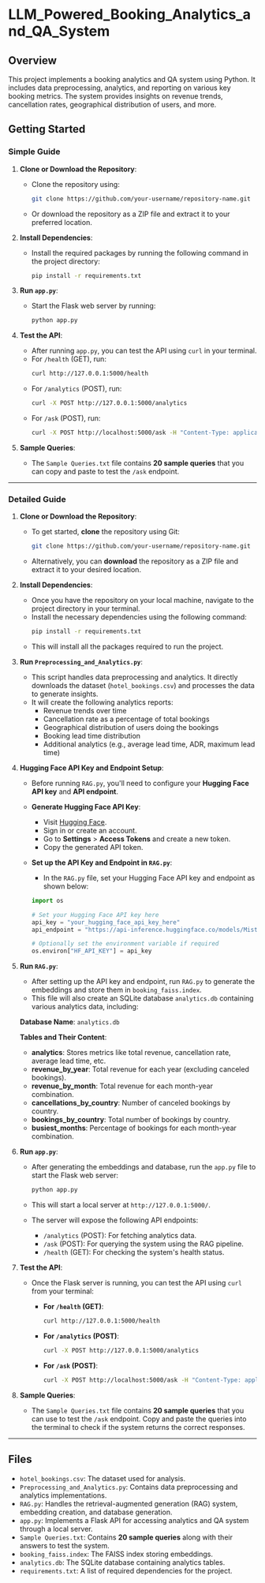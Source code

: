 # LLM_Powered_Booking_Analytics_and_QA_System

## Overview
This project implements a booking analytics and QA system using Python. It includes data preprocessing, analytics, and reporting on various key booking metrics. The system provides insights on revenue trends, cancellation rates, geographical distribution of users, and more.

## Getting Started

### Simple Guide

1. **Clone or Download the Repository**:
   - Clone the repository using:
     ```bash
     git clone https://github.com/your-username/repository-name.git
     ```
   - Or download the repository as a ZIP file and extract it to your preferred location.

2. **Install Dependencies**:
   - Install the required packages by running the following command in the project directory:
     ```bash
     pip install -r requirements.txt
     ```

3. **Run `app.py`**:
   - Start the Flask web server by running:
     ```bash
     python app.py
     ```

4. **Test the API**:
   - After running `app.py`, you can test the API using `curl` in your terminal.
   - For `/health` (GET), run:
     ```bash
     curl http://127.0.0.1:5000/health
     ```
   - For `/analytics` (POST), run:
     ```bash
     curl -X POST http://127.0.0.1:5000/analytics
     ```
   - For `/ask` (POST), run:
     ```bash
     curl -X POST http://localhost:5000/ask -H "Content-Type: application/json" -d "{\"query\": \"What is the total revenue for July 2017?\"}"
     ```

5. **Sample Queries**:
   - The `Sample Queries.txt` file contains **20 sample queries** that you can copy and paste to test the `/ask` endpoint.

---

### Detailed Guide

1. **Clone or Download the Repository**:
   - To get started, **clone** the repository using Git:
     ```bash
     git clone https://github.com/your-username/repository-name.git
     ```
   - Alternatively, you can **download** the repository as a ZIP file and extract it to your desired location.

2. **Install Dependencies**:
   - Once you have the repository on your local machine, navigate to the project directory in your terminal.
   - Install the necessary dependencies using the following command:
     ```bash
     pip install -r requirements.txt
     ```
   - This will install all the packages required to run the project.

3. **Run `Preprocessing_and_Analytics.py`**:
   - This script handles data preprocessing and analytics. It directly downloads the dataset (`hotel_bookings.csv`) and processes the data to generate insights.
   - It will create the following analytics reports:
     - Revenue trends over time
     - Cancellation rate as a percentage of total bookings
     - Geographical distribution of users doing the bookings
     - Booking lead time distribution
     - Additional analytics (e.g., average lead time, ADR, maximum lead time)

4. **Hugging Face API Key and Endpoint Setup**:
   - Before running `RAG.py`, you'll need to configure your **Hugging Face API key** and **API endpoint**.
   
   - **Generate Hugging Face API Key**:
     - Visit [Hugging Face](https://huggingface.co/).
     - Sign in or create an account.
     - Go to **Settings** > **Access Tokens** and create a new token.
     - Copy the generated API token.

   - **Set up the API Key and Endpoint in `RAG.py`**:
     - In the `RAG.py` file, set your Hugging Face API key and endpoint as shown below:
     ```python
     import os
     
     # Set your Hugging Face API key here
     api_key = "your_hugging_face_api_key_here"
     api_endpoint = "https://api-inference.huggingface.co/models/Mistral-7B-Instruct-v0.3"
     
     # Optionally set the environment variable if required
     os.environ["HF_API_KEY"] = api_key
     ```

5. **Run `RAG.py`**:
   - After setting up the API key and endpoint, run `RAG.py` to generate the embeddings and store them in `booking_faiss.index`.
   - This file will also create an SQLite database `analytics.db` containing various analytics data, including:
   
   **Database Name**: `analytics.db`
   
   **Tables and Their Content**:
   - **analytics**: Stores metrics like total revenue, cancellation rate, average lead time, etc.
   - **revenue_by_year**: Total revenue for each year (excluding canceled bookings).
   - **revenue_by_month**: Total revenue for each month-year combination.
   - **cancellations_by_country**: Number of canceled bookings by country.
   - **bookings_by_country**: Total number of bookings by country.
   - **busiest_months**: Percentage of bookings for each month-year combination.

6. **Run `app.py`**:
   - After generating the embeddings and database, run the `app.py` file to start the Flask web server:
     ```bash
     python app.py
     ```
   - This will start a local server at `http://127.0.0.1:5000/`.

   - The server will expose the following API endpoints:
     - `/analytics` (POST): For fetching analytics data.
     - `/ask` (POST): For querying the system using the RAG pipeline.
     - `/health` (GET): For checking the system's health status.

7. **Test the API**:
   - Once the Flask server is running, you can test the API using `curl` from your terminal:

     - **For `/health` (GET)**:
       ```bash
       curl http://127.0.0.1:5000/health
       ```

     - **For `/analytics` (POST)**:
       ```bash
       curl -X POST http://127.0.0.1:5000/analytics
       ```

     - **For `/ask` (POST)**:
       ```bash
       curl -X POST http://localhost:5000/ask -H "Content-Type: application/json" -d "{\"query\": \"What is the total revenue for July 2017?\"}"
       ```

8. **Sample Queries**:
   - The `Sample Queries.txt` file contains **20 sample queries** that you can use to test the `/ask` endpoint. Copy and paste the queries into the terminal to check if the system returns the correct responses.

---

## Files
- `hotel_bookings.csv`: The dataset used for analysis.
- `Preprocessing_and_Analytics.py`: Contains data preprocessing and analytics implementations.
- `RAG.py`: Handles the retrieval-augmented generation (RAG) system, embedding creation, and database generation.
- `app.py`: Implements a Flask API for accessing analytics and QA system through a local server.
- `Sample Queries.txt`: Contains **20 sample queries** along with their answers to test the system.
- `booking_faiss.index`: The FAISS index storing embeddings.
- `analytics.db`: The SQLite database containing analytics tables.
- `requirements.txt`: A list of required dependencies for the project.
